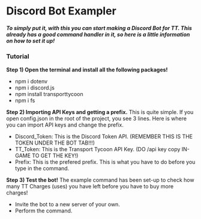 # Discord Bot Exampler
##### To simply put it, with this you can start making a Discord Bot for TT. This already has a good command handler in it, so here is a little information on how to set it up!

### Tutorial
**Step 1) Open the terminal and install all the following packages!**
- npm i dotenv
- npm i discord.js
- npm install transporttycoon
- npm i fs

**Step 2) Importing API Keys and getting a prefix.**
This is quite simple. If you open config.json in the root of the project, you see 3 lines. Here is where you can import API keys and change the prefix.
- Discord_Token: This is the Discord Token API. (REMEMBER THIS IS THE TOKEN UNDER THE BOT TAB!!!)
- TT_Token: This is the Transport Tycoon API Key. (DO /api key copy IN-GAME TO GET THE KEY!)
- Prefix: This is the prefered prefix. This is what you have to do before you type in the command.

**Step 3) Test the bot!**
The example command has been set-up to check how many TT Charges (uses) you have left before you have to buy more charges!
- Invite the bot to a new server of your own.
- Perform the command.
